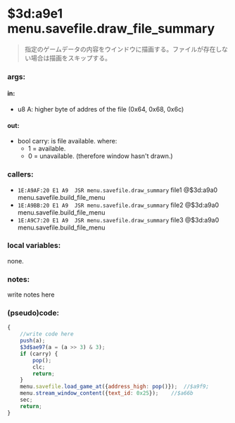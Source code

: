 ﻿
# $3d:a9e1 menu.savefile.draw_file_summary
>指定のゲームデータの内容をウインドウに描画する。ファイルが存在しない場合は描画をスキップする。

### args:

#### in:
+	u8 A: higher byte of addres of the file (0x64, 0x68, 0x6c)

#### out:
+	bool carry: is file available. where:
	+ 1 = available.
	+ 0 = unavailable. (therefore window hasn't drawn.)

### callers:
+	`1E:A9AF:20 E1 A9  JSR menu.savefile.draw_summary` file1 @$3d:a9a0 menu.savefile.build_file_menu
+	`1E:A9BB:20 E1 A9  JSR menu.savefile.draw_summary` file2 @$3d:a9a0 menu.savefile.build_file_menu
+	`1E:A9C7:20 E1 A9  JSR menu.savefile.draw_summary` file3 @$3d:a9a0 menu.savefile.build_file_menu

### local variables:
none.

### notes:
write notes here

### (pseudo)code:
```js
{
	//write code here
	push(a);
	$3d$ae97(a = (a >> 3) & 3);
	if (carry) {
		pop();
		clc;
		return;
	}
	menu.savefile.load_game_at({address_high: pop()});	//$a9f9;
	menu.stream_window_content({text_id: 0x25});	//$a66b
	sec;
	return;
}
```


